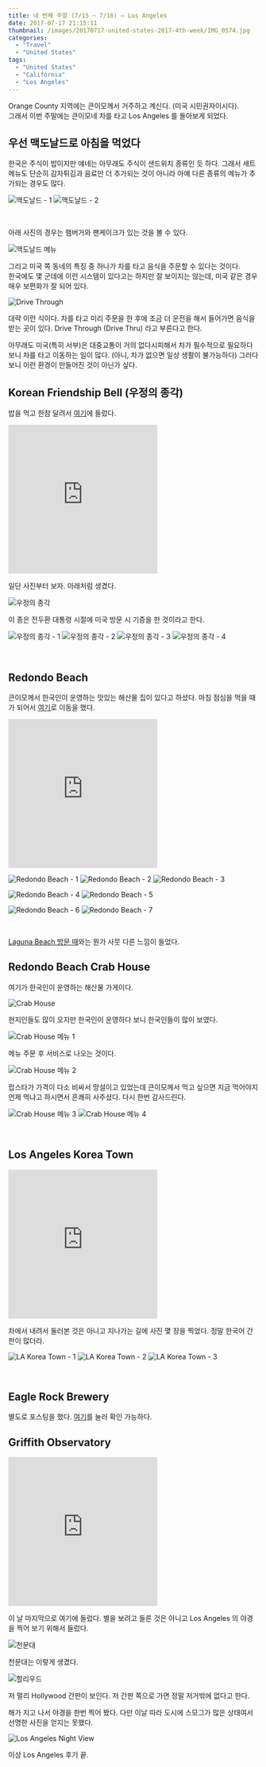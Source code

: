 ```yaml
---
title: 네 번째 주말 (7/15 ~ 7/16) – Los Angeles
date: 2017-07-17 21:15:11
thumbnail: /images/20170717-united-states-2017-4th-week/IMG_0574.jpg
categories:
  - "Travel"
  - "United States"
tags:
  - "United States"
  - "California"
  - "Los Angeles"
---
```


Orange County 지역에는 큰이모께서 거주하고 계신다. (미국 시민권자이시다).  
그래서 이번 주말에는 큰이모네 차를 타고 Los Angeles 를 돌아보게 되었다.

<!-- more -->

## 우선 맥도날드로 아침을 먹었다

한국은 주식이 밥이지만 얘네는 아무래도 주식이 샌드위치 종류인 듯 하다. 그래서 세트메뉴도 단순히 감자튀김과 음료만 더 추가되는 것이 아니라 아예 다른 종류의 메뉴가 추가되는 경우도 많다.

<div class="justified-gallery">

![맥도날드 - 1](/images/20170717-united-states-2017-4th-week/IMG_0463-1.jpg)
![맥도날드 - 2](/images/20170717-united-states-2017-4th-week/IMG_0464-1.jpg)

</div>
<br/>

아래 사진의 경우는 햄버거와 팬케이크가 있는 것을 볼 수 있다.

![맥도날드 메뉴](/images/20170717-united-states-2017-4th-week/IMG_0468-1.jpg)

그리고 미국 쪽 동네의 특징 중 하나가 차를 타고 음식을 주문할 수 있다는 것이다.  
한국에도 몇 군데에 이런 시스템이 있다고는 하지만 잘 보이지는 않는데, 미국 같은 경우 매우 보편화가 잘 되어 있다.

![Drive Through](/images/20170717-united-states-2017-4th-week/IMG_0471-1.jpg)

대략 이런 식이다. 차를 타고 미리 주문을 한 후에 조금 더 운전을 해서 들어가면 음식을 받는 곳이 있다. Drive Through (Drive Thru) 라고 부른다고 한다.

아무래도 미국(특히 서부)은 대중교통이 거의 없다시피해서 차가 필수적으로 필요하다 보니 차를 타고 이동하는 일이 많다. (아니, 차가 없으면 일상 생활이 불가능하다) 그러다 보니 이런 환경이 만들어진 것이 아닌가 싶다.

## Korean Friendship Bell (우정의 종각)

밥을 먹고 한참 달려서 [여기](https://goo.gl/maps/ZGud1dyN2A42)에 들렀다.

<iframe src="https://www.google.com/maps/embed?pb=!1m14!1m8!1m3!1d53103.51330984228!2d-118.2938!3d33.709736!3m2!1i1024!2i768!4f13.1!3m3!1m2!1s0x0%3A0x2b01bea40983f477!2sKorean%20Friendship%20Bell!5e0!3m2!1sko!2sus!4v1583418160292!5m2!1sko!2sus" height="300" frameborder="0" style="border:0;" allowfullscreen=""></iframe>

일단 사진부터 보자. 아래처럼 생겼다.

![우정의 종각](/images/20170717-united-states-2017-4th-week/IMG_0490-1.jpg)

이 종은 전두환 대통령 시절에 미국 방문 시 기증을 한 것이라고 한다.

<div class="justified-gallery">

![우정의 종각 - 1](/images/20170717-united-states-2017-4th-week/IMG_0478-1-1.jpg)
![우정의 종각 - 2](/images/20170717-united-states-2017-4th-week/IMG_0484-2.jpg)
![우정의 종각 - 3](/images/20170717-united-states-2017-4th-week/IMG_0486-2.jpg)
![우정의 종각 - 4](/images/20170717-united-states-2017-4th-week/IMG_0491-1.jpg)

</div>
<br/>

## Redondo Beach

큰이모께서 한국인이 운영하는 맛있는 해산물 집이 있다고 하셨다. 마침 점심을 먹을 때가 되어서 [여기](https://goo.gl/maps/8jeX8Uz2XnN2)로 이동을 했다.

<iframe src="https://www.google.com/maps/embed?pb=!1m14!1m8!1m3!1d848219.9413209206!2d-118.377142!3d33.854634!3m2!1i1024!2i768!4f13.1!3m3!1m2!1s0x80c2b4914349b913%3A0xffcff8db541cf165!2z7LqY66as7Y-s64uI7JWEIOumrOuPiOuPhOu5hOy5mA!5e0!3m2!1sko!2sus!4v1583418451881!5m2!1sko!2sus" height="300" frameborder="0" style="border:0;" allowfullscreen=""></iframe>

<div class="justified-gallery">

![Redondo Beach - 1](/images/20170717-united-states-2017-4th-week/IMG_0500-1.jpg)
![Redondo Beach - 2](/images/20170717-united-states-2017-4th-week/IMG_0501-1.jpg)
![Redondo Beach - 3](/images/20170717-united-states-2017-4th-week/IMG_0502-1.jpg)

</div>
<div class="justified-gallery">

![Redondo Beach - 4](/images/20170717-united-states-2017-4th-week/IMG_0506-1.jpg)
![Redondo Beach - 5](/images/20170717-united-states-2017-4th-week/IMG_0508-1.jpg)
</div>
<div class="justified-gallery">

![Redondo Beach - 6](/images/20170717-united-states-2017-4th-week/IMG_0510-1.jpg)
![Redondo Beach - 7](/images/20170717-united-states-2017-4th-week/IMG_0515-1.jpg)

</div>
<br/>

[Laguna Beach 방문 때](/united-states-2017-3rd-week)와는 뭔가 사뭇 다른 느낌이 들었다.

## Redondo Beach Crab House

여기가 한국인이 운영하는 해산물 가게이다.

![Crab House](/images/20170717-united-states-2017-4th-week/IMG_0508-1-1.jpg)

현지인들도 많이 오지만 한국인이 운영하다 보니 한국인들이 많이 보였다.

![Crab House 메뉴 1](/images/20170717-united-states-2017-4th-week/IMG_2957-1.jpg)

메뉴 주문 후 서비스로 나오는 것이다.

![Crab House 메뉴 2](/images/20170717-united-states-2017-4th-week/IMG_2958-1.jpg)

랍스타가 가격이 다소 비싸서 망설이고 있었는데 큰이모께서 먹고 싶으면 지금 먹어야지 언제 먹냐고 하시면서 흔쾌히 사주셨다. 다시 한번 감사드린다.

<div class="justified-gallery">

![Crab House 메뉴 3](/images/20170717-united-states-2017-4th-week/IMG_2960-1.jpg)
![Crab House 메뉴 4](/images/20170717-united-states-2017-4th-week/IMG_2961-1.jpg)

</div>
<br/>

## Los Angeles Korea Town

<iframe src="https://www.google.com/maps/embed?pb=!1m14!1m8!1m3!1d211541.78368683986!2d-118.30038399999998!3d34.060788!3m2!1i1024!2i768!4f13.1!3m3!1m2!1s0x80c2b8a16add859f%3A0x1d371572091080c2!2z7LqY66as7Y-s64uI7JWEIOuhnOyKpOyVpOygpOugiOyKpCDsvZTrpqzslYTtg4DsmrQ!5e0!3m2!1sko!2sus!4v1583419003651!5m2!1sko!2sus" height="300" frameborder="0" style="border:0;" allowfullscreen=""></iframe>

차에서 내려서 둘러본 것은 아니고 지나가는 길에 사진 몇 장을 찍었다. 정말 한국어 간판이 많더라.

<div class="justified-gallery">

![LA Korea Town - 1](/images/20170717-united-states-2017-4th-week/IMG_0522-1.jpg)
![LA Korea Town - 2](/images/20170717-united-states-2017-4th-week/IMG_0523-1.jpg)
![LA Korea Town - 3](/images/20170717-united-states-2017-4th-week/IMG_0526-1.jpg)

</div>
<br/>

## Eagle Rock Brewery

별도로 포스팅을 했다. [여기](/los-angeles-eagle-rock-brewery-visit-review)를 눌러 확인 가능하다.

## Griffith Observatory

<iframe src="https://www.google.com/maps/embed?pb=!1m14!1m8!1m3!1d52849.44723984158!2d-118.300393!3d34.118434!3m2!1i1024!2i768!4f13.1!3m3!1m2!1s0x0%3A0x73ff07b1c2d6dadc!2z6re466as7ZS87IqkIOyynOusuOuMgA!5e0!3m2!1sko!2sus!4v1583419124652!5m2!1sko!2sus" height="300" frameborder="0" style="border:0;" allowfullscreen=""></iframe>

이 날 마지막으로 여기에 들렀다. 별을 보려고 들른 것은 아니고 Los Angeles 의 야경을 찍어 보기 위해서 들렀다.

![천문대](/images/20170717-united-states-2017-4th-week/IMG_0571.jpg)

천문대는 이렇게 생겼다.

![할리우드](/images/20170717-united-states-2017-4th-week/IMG_0550.jpg)

저 멀리 Hollywood 간판이 보인다. 저 간판 쪽으로 가면 정말 저거밖에 없다고 한다.

해가 지고 나서 야경을 한번 찍어 봤다. 다만 이날 따라 도시에 스모그가 많은 상태여서 선명한 사진을 얻지는 못했다.

![Los Angeles Night View](/images/20170717-united-states-2017-4th-week/IMG_0574.jpg)

이상 Los Angeles 후기 끝.

